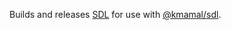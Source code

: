 
Builds and releases [SDL](https://www.libsdl.org/) for use with [@kmamal/sdl](https://github.com/kmamal/node-sdl).
